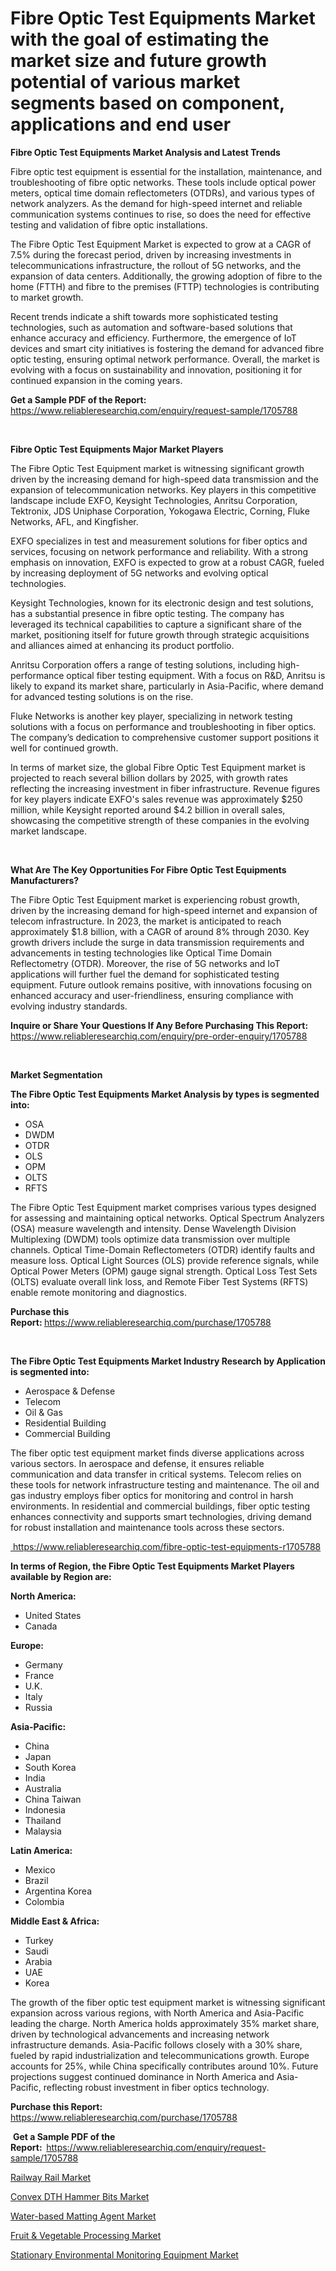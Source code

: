 <p><h1>Fibre Optic Test Equipments Market with the goal of estimating the market size and future growth potential of various market segments based on component, applications and end user</h1></p><p><strong>Fibre Optic Test Equipments Market Analysis and Latest Trends</strong></p>
<p><p>Fibre optic test equipment is essential for the installation, maintenance, and troubleshooting of fibre optic networks. These tools include optical power meters, optical time domain reflectometers (OTDRs), and various types of network analyzers. As the demand for high-speed internet and reliable communication systems continues to rise, so does the need for effective testing and validation of fibre optic installations. </p><p>The Fibre Optic Test Equipment Market is expected to grow at a CAGR of 7.5% during the forecast period, driven by increasing investments in telecommunications infrastructure, the rollout of 5G networks, and the expansion of data centers. Additionally, the growing adoption of fibre to the home (FTTH) and fibre to the premises (FTTP) technologies is contributing to market growth. </p><p>Recent trends indicate a shift towards more sophisticated testing technologies, such as automation and software-based solutions that enhance accuracy and efficiency. Furthermore, the emergence of IoT devices and smart city initiatives is fostering the demand for advanced fibre optic testing, ensuring optimal network performance. Overall, the market is evolving with a focus on sustainability and innovation, positioning it for continued expansion in the coming years.</p></p>
<p><strong>Get a Sample PDF of the Report:&nbsp;</strong> <a href="https://www.reliableresearchiq.com/enquiry/request-sample/1705788?utm_campaign=100&utm_medium=2&utm_source=Github&utm_content=ia&utm_term=30102024&utm_id=fibre-optic-test-equipments">https://www.reliableresearchiq.com/enquiry/request-sample/1705788</a></p>
<p>&nbsp;</p>
<p><strong>Fibre Optic Test Equipments Major Market Players</strong></p>
<p><p>The Fibre Optic Test Equipment market is witnessing significant growth driven by the increasing demand for high-speed data transmission and the expansion of telecommunication networks. Key players in this competitive landscape include EXFO, Keysight Technologies, Anritsu Corporation, Tektronix, JDS Uniphase Corporation, Yokogawa Electric, Corning, Fluke Networks, AFL, and Kingfisher.</p><p>EXFO specializes in test and measurement solutions for fiber optics and services, focusing on network performance and reliability. With a strong emphasis on innovation, EXFO is expected to grow at a robust CAGR, fueled by increasing deployment of 5G networks and evolving optical technologies.</p><p>Keysight Technologies, known for its electronic design and test solutions, has a substantial presence in fibre optic testing. The company has leveraged its technical capabilities to capture a significant share of the market, positioning itself for future growth through strategic acquisitions and alliances aimed at enhancing its product portfolio.</p><p>Anritsu Corporation offers a range of testing solutions, including high-performance optical fiber testing equipment. With a focus on R&D, Anritsu is likely to expand its market share, particularly in Asia-Pacific, where demand for advanced testing solutions is on the rise.</p><p>Fluke Networks is another key player, specializing in network testing solutions with a focus on performance and troubleshooting in fiber optics. The company’s dedication to comprehensive customer support positions it well for continued growth.</p><p>In terms of market size, the global Fibre Optic Test Equipment market is projected to reach several billion dollars by 2025, with growth rates reflecting the increasing investment in fiber infrastructure. Revenue figures for key players indicate EXFO's sales revenue was approximately $250 million, while Keysight reported around $4.2 billion in overall sales, showcasing the competitive strength of these companies in the evolving market landscape.</p></p>
<p>&nbsp;</p>
<p><strong>What Are The Key Opportunities For Fibre Optic Test Equipments Manufacturers?</strong></p>
<p><p>The Fibre Optic Test Equipment market is experiencing robust growth, driven by the increasing demand for high-speed internet and expansion of telecom infrastructure. In 2023, the market is anticipated to reach approximately $1.8 billion, with a CAGR of around 8% through 2030. Key growth drivers include the surge in data transmission requirements and advancements in testing technologies like Optical Time Domain Reflectometry (OTDR). Moreover, the rise of 5G networks and IoT applications will further fuel the demand for sophisticated testing equipment. Future outlook remains positive, with innovations focusing on enhanced accuracy and user-friendliness, ensuring compliance with evolving industry standards.</p></p>
<p><strong>Inquire or Share Your Questions If Any Before Purchasing This Report:</strong> <a href="https://www.reliableresearchiq.com/enquiry/pre-order-enquiry/1705788?utm_campaign=100&utm_medium=2&utm_source=Github&utm_content=ia&utm_term=30102024&utm_id=fibre-optic-test-equipments">https://www.reliableresearchiq.com/enquiry/pre-order-enquiry/1705788</a></p>
<p>&nbsp;</p>
<p><strong>Market Segmentation</strong></p>
<p><strong>The Fibre Optic Test Equipments Market Analysis by types is segmented into:</strong></p>
<p><ul><li>OSA</li><li>DWDM</li><li>OTDR</li><li>OLS</li><li>OPM</li><li>OLTS</li><li>RFTS</li></ul></p>
<p><p>The Fibre Optic Test Equipment market comprises various types designed for assessing and maintaining optical networks. Optical Spectrum Analyzers (OSA) measure wavelength and intensity. Dense Wavelength Division Multiplexing (DWDM) tools optimize data transmission over multiple channels. Optical Time-Domain Reflectometers (OTDR) identify faults and measure loss. Optical Light Sources (OLS) provide reference signals, while Optical Power Meters (OPM) gauge signal strength. Optical Loss Test Sets (OLTS) evaluate overall link loss, and Remote Fiber Test Systems (RFTS) enable remote monitoring and diagnostics.</p></p>
<p><strong>Purchase this Report:&nbsp;</strong><a href="https://www.reliableresearchiq.com/purchase/1705788?utm_campaign=100&utm_medium=2&utm_source=Github&utm_content=ia&utm_term=30102024&utm_id=fibre-optic-test-equipments">https://www.reliableresearchiq.com/purchase/1705788</a></p>
<p>&nbsp;</p>
<p><strong>The Fibre Optic Test Equipments Market Industry Research by Application is segmented into:</strong></p>
<p><ul><li>Aerospace & Defense</li><li>Telecom</li><li>Oil & Gas</li><li>Residential Building</li><li>Commercial Building</li></ul></p>
<p><p>The fiber optic test equipment market finds diverse applications across various sectors. In aerospace and defense, it ensures reliable communication and data transfer in critical systems. Telecom relies on these tools for network infrastructure testing and maintenance. The oil and gas industry employs fiber optics for monitoring and control in harsh environments. In residential and commercial buildings, fiber optic testing enhances connectivity and supports smart technologies, driving demand for robust installation and maintenance tools across these sectors.</p></p>
<p><a href="https://www.reliableresearchiq.com/fibre-optic-test-equipments-r1705788?utm_campaign=100&utm_medium=2&utm_source=Github&utm_content=ia&utm_term=30102024&utm_id=fibre-optic-test-equipments">&nbsp;https://www.reliableresearchiq.com/fibre-optic-test-equipments-r1705788</a></p>
<p><strong>In terms of Region, the Fibre Optic Test Equipments Market Players available by Region are:</strong></p>
<p>
    <p> <strong> North America: </strong>
        <ul>
            <li>United States</li>
            <li>Canada</li>
        </ul>
        </p> 
    <p> <strong> Europe: </strong>
        <ul>
            <li>Germany</li>
            <li>France</li>
            <li>U.K.</li>
            <li>Italy</li>
            <li>Russia</li>
        </ul>
        </p> 
    <p> <strong> Asia-Pacific: </strong>
        <ul>
            <li>China</li>
            <li>Japan</li>
            <li>South Korea</li>
            <li>India</li>
            <li>Australia</li>
            <li>China Taiwan</li>
            <li>Indonesia</li>
            <li>Thailand</li>
            <li>Malaysia</li>
        </ul>
        </p> 
    <p> <strong> Latin America: </strong>
        <ul>
            <li>Mexico</li>
            <li>Brazil</li>
            <li>Argentina Korea</li>
            <li>Colombia</li>
        </ul>
        </p> 
    <p> <strong> Middle East & Africa: </strong>
        <ul>
            <li>Turkey</li>
            <li>Saudi</li>
            <li>Arabia</li>
            <li>UAE</li>
            <li>Korea</li>
        </ul>
    </p>
    </p>
<p><p>The growth of the fiber optic test equipment market is witnessing significant expansion across various regions, with North America and Asia-Pacific leading the charge. North America holds approximately 35% market share, driven by technological advancements and increasing network infrastructure demands. Asia-Pacific follows closely with a 30% share, fueled by rapid industrialization and telecommunications growth. Europe accounts for 25%, while China specifically contributes around 10%. Future projections suggest continued dominance in North America and Asia-Pacific, reflecting robust investment in fiber optics technology.</p></p>
<p><strong>Purchase this Report: </strong><a href="https://www.reliableresearchiq.com/purchase/1705788?utm_campaign=100&utm_medium=2&utm_source=Github&utm_content=ia&utm_term=30102024&utm_id=fibre-optic-test-equipments">https://www.reliableresearchiq.com/purchase/1705788</a></p>
<p>&nbsp;<strong>Get a Sample PDF of the Report:&nbsp;&nbsp;</strong><a href="https://www.reliableresearchiq.com/enquiry/request-sample/1705788?utm_campaign=100&utm_medium=2&utm_source=Github&utm_content=ia&utm_term=30102024&utm_id=fibre-optic-test-equipments">https://www.reliableresearchiq.com/enquiry/request-sample/1705788</a></p>
<p><strong></strong></p>
<p><p><a href="https://github.com/lyndi2n3hdalbey/Market-Research-Report-List-1/blob/main/railway-rail-market.md?utm_campaign=100&utm_medium=2&utm_source=Github&utm_content=ia&utm_term=30102024&utm_id=fibre-optic-test-equipments">Railway Rail Market</a></p><p><a href="https://issuu.com/reportprime-2/docs/convex-dth-hammer-bits-market-size-_18b70e24fd2724?utm_campaign=100&utm_medium=2&utm_source=Github&utm_content=ia&utm_term=30102024&utm_id=fibre-optic-test-equipments">Convex DTH Hammer Bits Market</a></p><p><a href="https://github.com/halleabdon2v1s/Market-Research-Report-List-1/blob/main/water-based-matting-agent-market.md?utm_campaign=100&utm_medium=2&utm_source=Github&utm_content=ia&utm_term=30102024&utm_id=fibre-optic-test-equipments">Water-based Matting Agent Market</a></p><p><a href="https://www.linkedin.com/pulse/insights-fruit-vegetable-processing-market-players-size-gfdqe?utm_campaign=100&utm_medium=2&utm_source=Github&utm_content=ia&utm_term=30102024&utm_id=fibre-optic-test-equipments">Fruit & Vegetable Processing Market</a></p><p><a href="https://issuu.com/reportprime-2/docs/stationary-environmental-monitoring_0295d42e4cfa3f?utm_campaign=100&utm_medium=2&utm_source=Github&utm_content=ia&utm_term=30102024&utm_id=fibre-optic-test-equipments">Stationary Environmental Monitoring Equipment Market</a></p></p>